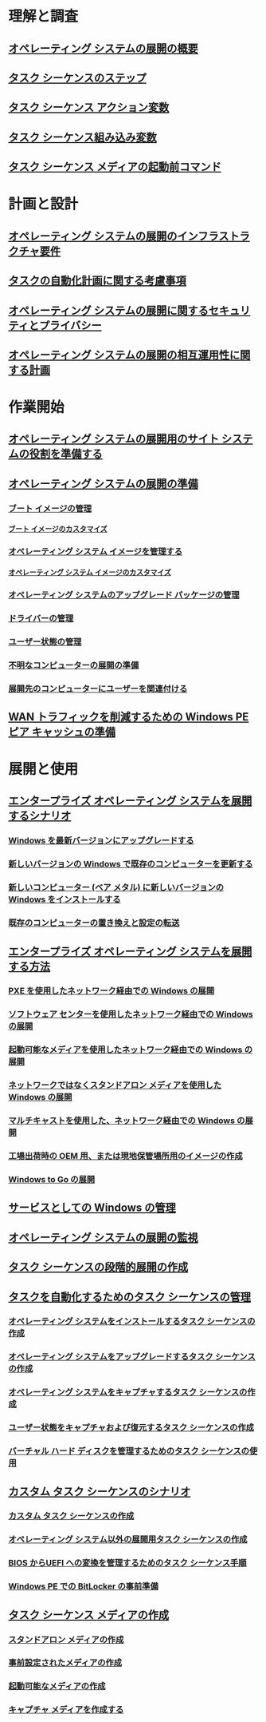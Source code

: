 # 理解と調査
## [オペレーティング システムの展開の概要](understand/introduction-to-operating-system-deployment.md)
## [タスク シーケンスのステップ](understand/task-sequence-steps.md)
## [タスク シーケンス アクション変数](understand/task-sequence-action-variables.md)
## [タスク シーケンス組み込み変数](understand/task-sequence-built-in-variables.md)
## [タスク シーケンス メディアの起動前コマンド](understand/prestart-commands-for-task-sequence-media.md)

# 計画と設計
## [オペレーティング システムの展開のインフラストラクチャ要件](plan-design/infrastructure-requirements-for-operating-system-deployment.md)
## [タスクの自動化計画に関する考慮事項](plan-design/planning-considerations-for-automating-tasks.md)
## [オペレーティング システムの展開に関するセキュリティとプライバシー](plan-design/security-and-privacy-for-operating-system-deployment.md)
## [オペレーティング システムの展開の相互運用性に関する計画](plan-design/planning-for-operating-system-deployment-interoperability.md)

# 作業開始
## [オペレーティング システムの展開用のサイト システムの役割を準備する](get-started/prepare-site-system-roles-for-operating-system-deployments.md)
## [オペレーティング システムの展開の準備](get-started/prepare-for-operating-system-deployment.md)
### [ブート イメージの管理](get-started/manage-boot-images.md)
#### [ブート イメージのカスタマイズ](get-started/customize-boot-images.md)

### [オペレーティング システム イメージを管理する](get-started/manage-operating-system-images.md)
#### [オペレーティング システム イメージのカスタマイズ](get-started/customize-operating-system-images.md)

### [オペレーティング システムのアップグレード パッケージの管理](get-started/manage-operating-system-upgrade-packages.md)
### [ドライバーの管理](get-started/manage-drivers.md)
### [ユーザー状態の管理](get-started/manage-user-state.md)
### [不明なコンピューターの展開の準備](get-started/prepare-for-unknown-computer-deployments.md)
### [展開先のコンピューターにユーザーを関連付ける](get-started/associate-users-with-a-destination-computer.md)

## [WAN トラフィックを削減するための Windows PE ピア キャッシュの準備](get-started/prepare-windows-pe-peer-cache-to-reduce-wan-traffic.md)

# 展開と使用
## [エンタープライズ オペレーティング システムを展開するシナリオ](deploy-use/scenarios-to-deploy-enterprise-operating-systems.md)
### [Windows を最新バージョンにアップグレードする](deploy-use/upgrade-windows-to-the-latest-version.md)
### [新しいバージョンの Windows で既存のコンピューターを更新する](deploy-use/refresh-an-existing-computer-with-a-new-version-of-windows.md)
### [新しいコンピューター (ベア メタル) に新しいバージョンの Windows をインストールする](deploy-use/install-new-windows-version-new-computer-bare-metal.md)
### [既存のコンピューターの置き換えと設定の転送](deploy-use/replace-an-existing-computer-and-transfer-settings.md)

## [エンタープライズ オペレーティング システムを展開する方法](deploy-use/methods-to-deploy-enterprise-operating-systems.md)
### [PXE を使用したネットワーク経由での Windows の展開](deploy-use/use-pxe-to-deploy-windows-over-the-network.md)
### [ソフトウェア センターを使用したネットワーク経由での Windows の展開](deploy-use/use-software-center-to-deploy-windows-over-the-network.md)
### [起動可能なメディアを使用したネットワーク経由での Windows の展開](deploy-use/use-bootable-media-to-deploy-windows-over-the-network.md)
### [ネットワークではなくスタンドアロン メディアを使用した Windows の展開](deploy-use/use-stand-alone-media-to-deploy-windows-without-using-the-network.md)
### [マルチキャストを使用した、ネットワーク経由での Windows の展開](deploy-use/use-multicast-to-deploy-windows-over-the-network.md)
### [工場出荷時の OEM 用、または現地保管場所用のイメージの作成](deploy-use/create-an-image-for-an-oem-in-factory-or-a-local-depot.md)
### [Windows to Go の展開](deploy-use/deploy-windows-to-go.md)

## [サービスとしての Windows の管理](deploy-use/manage-windows-as-a-service.md)
## [オペレーティング システムの展開の監視](deploy-use/monitor-operating-system-deployments.md)
## [タスク シーケンスの段階的展開の作成](deploy-use/create-phased-deployment-for-task-sequence.md)

## [タスクを自動化するためのタスク シーケンスの管理](deploy-use/manage-task-sequences-to-automate-tasks.md)
### [オペレーティング システムをインストールするタスク シーケンスの作成](deploy-use/create-a-task-sequence-to-install-an-operating-system.md)
### [オペレーティング システムをアップグレードするタスク シーケンスの作成](deploy-use/create-a-task-sequence-to-upgrade-an-operating-system.md)
### [オペレーティング システムをキャプチャするタスク シーケンスの作成](deploy-use/create-a-task-sequence-to-capture-an-operating-system.md)
### [ユーザー状態をキャプチャおよび復元するタスク シーケンスの作成](deploy-use/create-a-task-sequence-to-capture-and-restore-user-state.md)
### [バーチャル ハード ディスクを管理するためのタスク シーケンスの使用](deploy-use/use-a-task-sequence-to-manage-virtual-hard-disks.md)

## [カスタム タスク シーケンスのシナリオ](deploy-use/custom-task-sequence-scenarios.md)
### [カスタム タスク シーケンスの作成](deploy-use/create-a-custom-task-sequence.md)
### [オペレーティング システム以外の展開用タスク シーケンスの作成](deploy-use/create-a-task-sequence-for-non-operating-system-deployments.md)
### [BIOS からUEFI への変換を管理するためのタスク シーケンス手順](deploy-use/task-sequence-steps-to-manage-bios-to-uefi-conversion.md)
### [Windows PE での BitLocker の事前準備](deploy-use/preprovision-bitlocker-in-windows-pe.md)

## [タスク シーケンス メディアの作成](deploy-use/create-task-sequence-media.md)
### [スタンドアロン メディアの作成](deploy-use/create-stand-alone-media.md)
### [事前設定されたメディアの作成](deploy-use/create-prestaged-media.md)
### [起動可能なメディアの作成](deploy-use/create-bootable-media.md)
### [キャプチャ メディアを作成する](deploy-use/create-capture-media.md)
